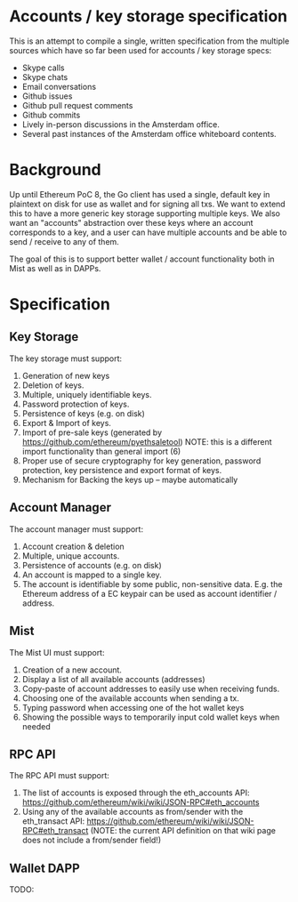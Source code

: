 # Accounts / key storage specification

This is an attempt to compile a single, written specification from the multiple sources which have so far been used for accounts / key storage specs:

* Skype calls
* Skype chats
* Email conversations
* Github issues
* Github pull request comments
* Github commits
* Lively in-person discussions in the Amsterdam office.
* Several past instances of the Amsterdam office whiteboard contents.

# Background

Up until Ethereum PoC 8, the Go client has used a single, default key in plaintext on disk for use as wallet and for signing all txs. We want to extend this to have a more generic key storage supporting multiple keys. We also want an "accounts" abstraction over these keys where an account corresponds to a key, and a user can have multiple accounts and be able to send / receive to any of them.

The goal of this is to support better wallet / account functionality both in Mist as well as in DAPPs.

# Specification

## Key Storage

The key storage must support:

1. Generation of new keys
2. Deletion of keys.
3. Multiple, uniquely identifiable keys.
4. Password protection of keys.
5. Persistence of keys (e.g. on disk)
6. Export & Import of keys.
7. Import of pre-sale keys (generated by https://github.com/ethereum/pyethsaletool) NOTE: this is a different import functionality than general import (6)
8. Proper use of secure cryptography for key generation, password protection, key persistence and export format of keys.
9. Mechanism for Backing the keys up – maybe automatically

## Account Manager

The account manager must support:

1. Account creation & deletion
2. Multiple, unique accounts.
3. Persistence of accounts (e.g. on disk)
4. An account is mapped to a single key.
5. The account is identifiable by some public, non-sensitive data. E.g. the Ethereum address of a EC keypair can be used as account identifier / address.

## Mist

The Mist UI must support:

1. Creation of a new account.
2. Display a list of all available accounts (addresses)
3. Copy-paste of account addresses to easily use when receiving funds.
4. Choosing one of the available accounts when sending a tx.
5. Typing password when accessing one of the hot wallet keys
6. Showing the possible ways to temporarily input cold wallet keys when needed

## RPC API

The RPC API must support:

1. The list of accounts is exposed through the eth_accounts API: https://github.com/ethereum/wiki/wiki/JSON-RPC#eth_accounts
2. Using any of the available accounts as from/sender with the eth_transact API: https://github.com/ethereum/wiki/wiki/JSON-RPC#eth_transact  (NOTE: the current API definition on that wiki page does not include a from/sender field!)


## Wallet DAPP

TODO: